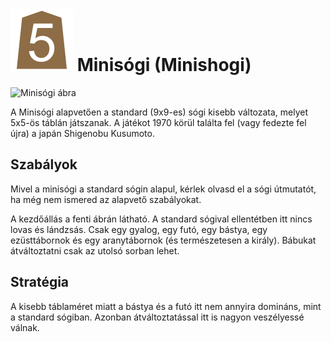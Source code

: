 
# ![Minisógi ikon](https://github.com/gbtami/pychess-variants/blob/master/static/icons/minishogi.svg) Minisógi (Minishogi)

![Minisógi ábra](https://github.com/gbtami/pychess-variants/blob/master/static/images/ShogiGuide/Minishogi.png)

A Minisógi alapvetően a standard (9x9-es) sógi kisebb változata, melyet 5x5-ös táblán játszanak. A játékot 1970 körül találta fel (vagy fedezte fel újra) a japán Shigenobu Kusumoto.

## Szabályok

Mivel a minisógi a standard sógin alapul, kérlek olvasd el a sógi útmutatót, ha még nem ismered az alapvető szabályokat.

A kezdőállás a fenti ábrán látható. A standard sógival ellentétben itt nincs lovas és lándzsás. Csak egy gyalog, egy futó, egy bástya, egy ezüsttábornok és egy aranytábornok (és természetesen a király). Bábukat átváltoztatni csak az utolsó sorban lehet.

## Stratégia

A kisebb táblaméret miatt a bástya és a futó itt nem annyira domináns, mint a standard sógiban. Azonban átváltoztatással itt is nagyon veszélyessé válnak.
